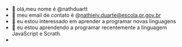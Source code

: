 - 👋 olá,meu nome é @nathduartt
- 👀 meu email de contato é @nathiely.duarte@escola.pr.gov.br
- 🌱 eu estou interessado em aprender a programar novas linguagens
- 💞️ eu estou aprendendo a programar recentemente a linguagem JavaScript e Scrath.
- 
<!---
nathduartt/nathduartt is a ✨ special ✨ repository because its `README.md` (this file) appears on your GitHub profile.
You can click the Preview link to take a look at your changes.
--->
